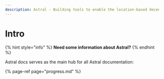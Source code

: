 ```yaml
---
description: Astral - Building tools to enable the location-based decentralized web.
---
```


# Intro



{% hint style="info" %}
**Need some information about Astral?**
{% endhint %}

Astral docs serves as the main hub for all Astral documentation:

{% page-ref page="progress.md" %}









